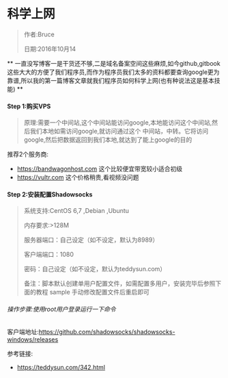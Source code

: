 # 科学上网

> 作者:Bruce
> 
> 日期:2016年10月14

**
一直没写博客一是干货还不够,二是域名备案空间这些麻烦,如今github,gitbook这些大大的方便了我们程序员,而作为程序员我们太多的资料都要查询google更为靠谱,所以我的第一篇博客文章就我们程序员如何科学上网\(也有种说法这是基本技能\)
**

#### Step 1:购买VPS

> 原理:需要一个中间站,这个中间站能访问google,本地能访问这个中间站,然后我们本地如需访问google,就访问通过这个
> 中间站，中转。它将访问google,然后把数据返回到我们本地,就达到了能上google的目的

推荐2个服务商:

* [https:\/\/bandwagonhost.com](https://bandwagonhost.com) 这个比较便宜带宽较小适合初级
* [https:\/\/vultr.com](https://vultr.com) 这个价格稍贵,看视频没问题

#### Step 2:安装配置Shadowsocks

> 系统支持:CentOS 6,7 ,Debian ,Ubuntu
> 
> 内存要求:&gt;128M
> 
> 服务器端口：自己设定（如不设定，默认为8989）
> 
> 客户端端口：1080
> 
> 密码：自己设定（如不设定，默认为teddysun.com）
> 
> 备注：脚本默认创建单用户配置文件，如需配置多用户，安装完毕后参照下面的教程 sample 手动修改配置文件后重启即可

###### 操作步骤:使用root用户登录运行一下命令





客户端地址:[https:\/\/github.com\/shadowsocks\/shadowsocks-windows\/releases](https://github.com/shadowsocks/shadowsocks-windows/releases)

参考链接:

* [https:\/\/teddysun.com\/342.html](https://teddysun.com/342.html)

